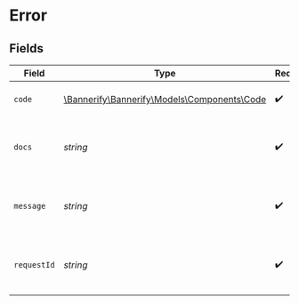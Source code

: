 # Error


## Fields

| Field                                                                          | Type                                                                           | Required                                                                       | Description                                                                    | Example                                                                        |
| ------------------------------------------------------------------------------ | ------------------------------------------------------------------------------ | ------------------------------------------------------------------------------ | ------------------------------------------------------------------------------ | ------------------------------------------------------------------------------ |
| `code`                                                                         | [\Bannerify\Bannerify\Models\Components\Code](../../Models/Components/Code.md) | :heavy_check_mark:                                                             | A machine readable error code.                                                 | UNAUTHORIZED                                                                   |
| `docs`                                                                         | *string*                                                                       | :heavy_check_mark:                                                             | A link to our documentation with more details about this error code            | https://bannerify.co/docs/api-reference/errors/code/UNAUTHORIZED               |
| `message`                                                                      | *string*                                                                       | :heavy_check_mark:                                                             | A human readable explanation of what went wrong                                |                                                                                |
| `requestId`                                                                    | *string*                                                                       | :heavy_check_mark:                                                             | Please always include the requestId in your error report                       | req:1234                                                                       |